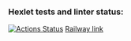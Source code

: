 ### Hexlet tests and linter status:
[![Actions Status](https://github.com/popovbm/php-project-9/workflows/hexlet-check/badge.svg)](https://github.com/popovbm/php-project-9/actions)
[Railway link](https://php-project-9-production-72dc.up.railway.app/)
